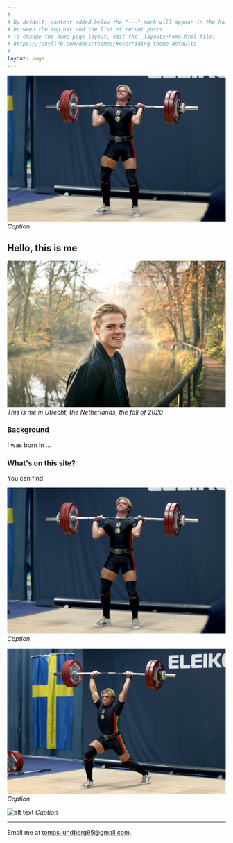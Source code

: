 ```yaml
---
#
# By default, content added below the "---" mark will appear in the home page
# between the top bar and the list of recent posts.
# To change the home page layout, edit the _layouts/home.html file.
# https://jekyllrb.com/docs/themes/#overriding-theme-defaults
#
layout: page
---
```

![alt text](clean.jpg "Me1")
_Caption_
## Hello, this is me
![alt text](images/me_large.jpg "Me")
_This is me in Utrecht, the Netherlands, the fall of 2020_
### Background
I was born in ...

### What's on this site?
You can find



![alt text](images/clean.jpg "Me1")
_Caption_

![alt text](images/jerk.jpg "Me2")
_Caption_

![alt text](images/podium.jpg "Me3")
_Caption_



---

Email me at [tomas.lundberg95@gmail.com](mailto:tomas.lundberg95@gmail.com).

